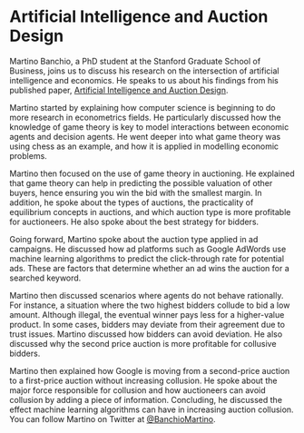 # Artificial Intelligence and Auction Design

Martino Banchio, a PhD student at the Stanford Graduate School of Business, joins us to discuss his research on the intersection of artificial intelligence and economics. He speaks to us about his findings from his published paper, [Artificial Intelligence and Auction Design](https://papers.ssrn.com/sol3/papers.cfm?abstract_id=4033000).

Martino started by explaining how computer science is beginning to do more research in econometrics fields. He particularly discussed how the knowledge of game theory is key to model interactions between economic agents and decision agents. He went deeper into what game theory was using chess as an example, and how it is applied in modelling economic problems.

Martino then focused on the use of game theory in auctioning. He explained that game theory can help in predicting the possible valuation of other buyers, hence ensuring you win the bid with the smallest margin. In addition, he spoke about the types of auctions, the practicality of equilibrium concepts in auctions, and which auction type is more profitable for auctioneers. He also spoke about the best strategy for bidders.

Going forward, Martino spoke about the auction type applied in ad campaigns. He discussed how ad platforms such as Google AdWords use machine learning algorithms to predict the click-through rate for potential ads. These are factors that determine whether an ad wins the auction for a searched keyword. 

Martino then discussed scenarios where agents do not behave rationally. For instance, a situation where the two highest bidders collude to bid a low amount. Although illegal, the eventual winner pays less for a higher-value product. In some cases, bidders may deviate from their agreement due to trust issues. Martino discussed how bidders can avoid deviation. He also discussed why the second price auction is more profitable for collusive bidders.

Martino then explained how Google is moving from a second-price auction to a first-price auction without increasing collusion. He spoke about the major force responsible for collusion and how auctioneers can avoid collusion by adding a piece of information. Concluding, he discussed the effect machine learning algorithms can have in increasing auction collusion. You can follow Martino on Twitter at [@BanchioMartino](https://twitter.com/BanchioMartino).